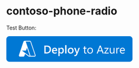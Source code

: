 # contoso-phone-radio

Test Button:

[![Deploy To Azure](https://raw.githubusercontent.com/Azure/azure-quickstart-templates/master/1-CONTRIBUTION-GUIDE/images/deploytoazure.svg?sanitize=true)](https://portal.azure.com/#create/Microsoft.Template/uri/https%3a%2f%2fraw.githubusercontent.com%2fminwoolee-msft%2fcontoso-phone-radio%2fmain%2fazuredeploy.json)